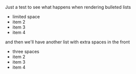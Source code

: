 Just a test to see what happens when rendering bulleted lists
- limited space
- item 2
- item 3
- item 4

and then we'll have another list with extra spaces in the front
-   three spaces
-   item 2
-   item 3
-   item 4

